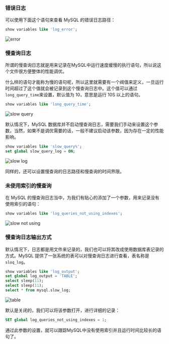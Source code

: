 ### 错误日志
可以使用下面这个语句来查看 MySQL 的错误日志路径：

```sql
show variables like 'log_error';
```

![error](http://7xkt52.com1.z0.glb.clouddn.com/markdown/1472474884018.png)

### 慢查询日志
所谓的慢查询日志就是用来记录在MySQL中运行速度缓慢的执行语句，所以说这个文件很方便整体的性能调优。

什么样的语句才能称为慢的语句呢，所以这里就需要有一个阀值来定义，一旦运行时间超过了这个值就会被记录到这个慢查询日志中。这个值可以通过`long_query_time`来设置，默认值为 10，意思是运行 10S 以上的语句。

```sql
show variables like 'long_query_time';
```

![slow query](http://7xkt52.com1.z0.glb.clouddn.com/markdown/1472475055116.png)

默认情况下，MySQL 数据库并不启动慢查询日志，需要我们手动来设置这个参数，当然，如果不是调优需要的话，一般不建议启动该参数，因为存在一定的性能影响。

```sql
show variables like 'slow_query%';
set global slow_query_log = ON;
```

![slow log](http://7xkt52.com1.z0.glb.clouddn.com/markdown/1472475475453.png)

同样的，还可以设置慢查询的日志路径和慢查询的时间界限。

### 未使用索引的慢查询
在 MySQL 的慢查询日志当中，为我们有贴心的添加了一个参数，用来记录没有使用索引的语句：

```sql
show variables like 'log_queries_not_using_indexes';
```

![slow not using](http://7xkt52.com1.z0.glb.clouddn.com/markdown/1472476130444.png)


### 慢查询日志输出方式
默认情况下，日志都是用文件来记录的，我们也可以将其改成使用数据库表记录的方式。MySQL 提供了一张系统的表可以对慢查询日志进行查看，表名称是`sloq_log`。

```sql
show variables like 'log_output';
set global log_output = 'TABLE';
select sleep(11);
select sleep(11);
select * from mysql.slow_log;
```

![table](http://7xkt52.com1.z0.glb.clouddn.com/markdown/1472475916156.png)

默认是关闭的，我们可以将该参数打开，进行详细的记录：

```sql
SET global log_queries_not_using_indexes = 1;
```

通过此参数的设置，就可以跟踪MySQL中没有使用索引并且运行时间比较长的语句了。

